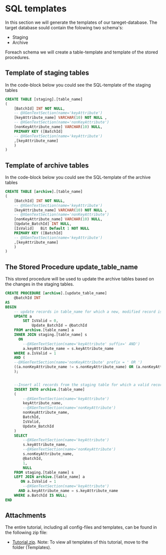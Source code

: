 # SQL templates
In this section we will generate the templates of our tareget-database. The target database sould contain the folowing two schema's:

- Staging
- Archive

Foreach schema we will create a table-template and template of the stored procedures.

## Template of staging tables
In the code-block below you could see the SQL-template of the staging tables 

```sql
CREATE TABLE [staging].[table_name]
(
    [BatchId] INT NOT NULL, 
    -- @XGenTextSection(name='keyAttribute')
    [keyAttribute_name] VARCHAR(10) NOT NULL , 
    -- @XGenTextSection(name='nonKeyAttribute')	
    [nonKeyAttribute_name] VARCHAR(10) NULL, 
    PRIMARY KEY ([BatchId]
    -- @XGenTextSection(name='keyAttribute')
    ,[keyAttribute_name]
    )
)
```

## Template of archive tables 
In the code-block below you could see the SQL-template of the archive tables 

```sql
CREATE TABLE [archive].[table_name]
(
    [BatchId] INT NOT NULL, 
    -- @XGenTextSection(name='keyAttribute')
    [keyAttribute_name] VARCHAR(10) NOT NULL , 
    -- @XGenTextSection(name='nonKeyAttribute')	
    [nonKeyAttribute_name] VARCHAR(10) NULL, 
    [Update_BatchId] INT NULL,
    [IsValid]   Bit Default 1 NOT NULL
    PRIMARY KEY ([BatchId]
    -- @XGenTextSection(name='keyAttribute')
    ,[keyAttribute_name]
    )
)
```

## The Stored Procedure update_table_name
This stored procedure will be used to update the archive tables based on the changes in the staging tables. 

```sql
CREATE PROCEDURE [archive].[update_table_name]
	@batchId INT
AS
BEGIN
	-- update records in table_name for which a new, modified record is found in the staging table
	UPDATE a
		SET	IsValid = 0,
			Update_BatchId = @batchId
	FROM archive.[table_name] a
	INNER JOIN staging.[table_name] s
	  ON
		--@XGenTextSection(name='keyAttribute' suffix=' AND')
		a.keyAttribute_name = s.keyAttribute_name
	WHERE a.IsValid = 1
	AND (
	--@XGenTextSection(name='nonKeyAttribute' prefix = ' OR ')
	((a.nonKeyAttribute_name != s.nonKeyAttribute_name) OR (a.nonKeyAttribute_name IS NULL AND s.nonKeyAttribute_name IS NOT NULL) OR (a.nonKeyAttribute_name IS NOT NULL and s.nonKeyAttribute_name IS NULL))
	);


	--Insert all records from the staging table for which a valid record is not found in the archive
	INSERT INTO archive.[table_name]
	(
		--@XGenTextSection(name='keyAttribute')
		keyAttribute_name,
		--@XGenTextSection(name='nonKeyAttribute')
		nonKeyAttribute_name,
		BatchId,
		IsValid,
		Update_BatchId
	)
	SELECT 
		--@XGenTextSection(name='keyAttribute')
		s.keyAttribute_name,
		--@XGenTextSection(name='nonKeyAttribute')
		s.nonKeyAttribute_name,
		@batchId,
		1,
		NULL
	FROM staging.[table_name] s
	LEFT JOIN archive.[table_name] a
	   ON a.IsValid = 1
		--@XGenTextSection(name='keyAttribute')
	  AND a.keyAttribute_name = s.keyAttribute_name
	WHERE a.BatchId IS NULL;
END
```

## Attachments
The entire tutorial, including all config-files and templates, can be found in the following zip file:

- [Tutorial.zip](../CrossGenerate_Tutorial.zip).
Note: To view all templates of this tutorial, move to the folder (Templates).